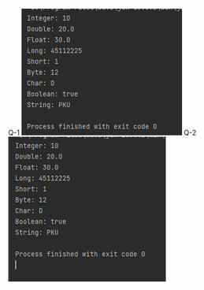 Q-1
![output-1](src/main/kotlin/images/output-1.png?raw=true"output-1")
Q-2
![output-2](src/main/kotlin/images/output-2.png?true="output-2")
